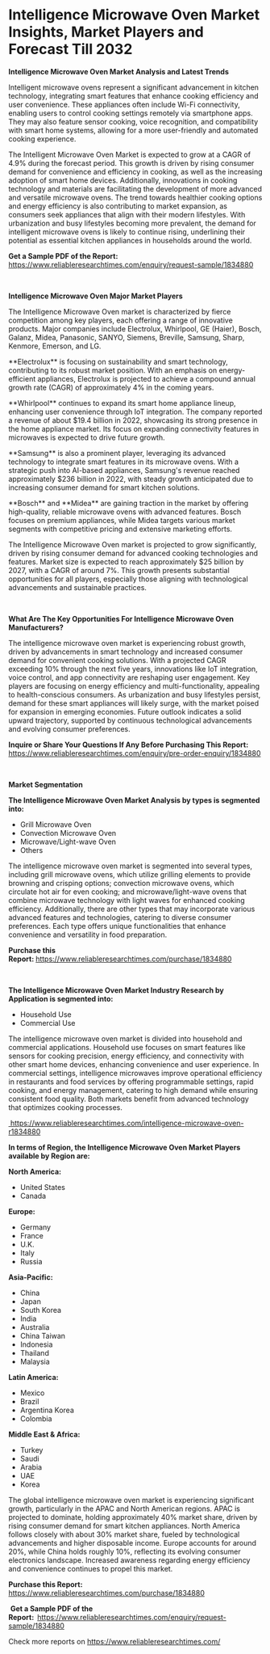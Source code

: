 <p><h1>Intelligence Microwave Oven Market Insights, Market Players and Forecast Till 2032</h1></p><p><strong>Intelligence Microwave Oven Market Analysis and Latest Trends</strong></p>
<p><p>Intelligent microwave ovens represent a significant advancement in kitchen technology, integrating smart features that enhance cooking efficiency and user convenience. These appliances often include Wi-Fi connectivity, enabling users to control cooking settings remotely via smartphone apps. They may also feature sensor cooking, voice recognition, and compatibility with smart home systems, allowing for a more user-friendly and automated cooking experience.</p><p>The Intelligent Microwave Oven Market is expected to grow at a CAGR of 4.9% during the forecast period. This growth is driven by rising consumer demand for convenience and efficiency in cooking, as well as the increasing adoption of smart home devices. Additionally, innovations in cooking technology and materials are facilitating the development of more advanced and versatile microwave ovens. The trend towards healthier cooking options and energy efficiency is also contributing to market expansion, as consumers seek appliances that align with their modern lifestyles. With urbanization and busy lifestyles becoming more prevalent, the demand for intelligent microwave ovens is likely to continue rising, underlining their potential as essential kitchen appliances in households around the world.</p></p>
<p><strong>Get a Sample PDF of the Report:&nbsp;</strong> <a href="https://www.reliableresearchtimes.com/enquiry/request-sample/1834880?utm_campaign=2956&utm_medium=2&utm_source=Github&utm_content=ia&utm_term=26032025&utm_id=intelligence-microwave-oven">https://www.reliableresearchtimes.com/enquiry/request-sample/1834880</a></p>
<p>&nbsp;</p>
<p><strong>Intelligence Microwave Oven Major Market Players</strong></p>
<p><p>The Intelligence Microwave Oven market is characterized by fierce competition among key players, each offering a range of innovative products. Major companies include Electrolux, Whirlpool, GE (Haier), Bosch, Galanz, Midea, Panasonic, SANYO, Siemens, Breville, Samsung, Sharp, Kenmore, Emerson, and LG.</p><p>**Electrolux** is focusing on sustainability and smart technology, contributing to its robust market position. With an emphasis on energy-efficient appliances, Electrolux is projected to achieve a compound annual growth rate (CAGR) of approximately 4% in the coming years.</p><p>**Whirlpool** continues to expand its smart home appliance lineup, enhancing user convenience through IoT integration. The company reported a revenue of about $19.4 billion in 2022, showcasing its strong presence in the home appliance market. Its focus on expanding connectivity features in microwaves is expected to drive future growth.</p><p>**Samsung** is also a prominent player, leveraging its advanced technology to integrate smart features in its microwave ovens. With a strategic push into AI-based appliances, Samsung's revenue reached approximately $236 billion in 2022, with steady growth anticipated due to increasing consumer demand for smart kitchen solutions.</p><p>**Bosch** and **Midea** are gaining traction in the market by offering high-quality, reliable microwave ovens with advanced features. Bosch focuses on premium appliances, while Midea targets various market segments with competitive pricing and extensive marketing efforts.</p><p>The Intelligence Microwave Oven market is projected to grow significantly, driven by rising consumer demand for advanced cooking technologies and features. Market size is expected to reach approximately $25 billion by 2027, with a CAGR of around 7%. This growth presents substantial opportunities for all players, especially those aligning with technological advancements and sustainable practices.</p></p>
<p>&nbsp;</p>
<p><strong>What Are The Key Opportunities For Intelligence Microwave Oven Manufacturers?</strong></p>
<p><p>The intelligence microwave oven market is experiencing robust growth, driven by advancements in smart technology and increased consumer demand for convenient cooking solutions. With a projected CAGR exceeding 10% through the next five years, innovations like IoT integration, voice control, and app connectivity are reshaping user engagement. Key players are focusing on energy efficiency and multi-functionality, appealing to health-conscious consumers. As urbanization and busy lifestyles persist, demand for these smart appliances will likely surge, with the market poised for expansion in emerging economies. Future outlook indicates a solid upward trajectory, supported by continuous technological advancements and evolving consumer preferences.</p></p>
<p><strong>Inquire or Share Your Questions If Any Before Purchasing This Report:</strong> <a href="https://www.reliableresearchtimes.com/enquiry/pre-order-enquiry/1834880?utm_campaign=2956&utm_medium=2&utm_source=Github&utm_content=ia&utm_term=26032025&utm_id=intelligence-microwave-oven">https://www.reliableresearchtimes.com/enquiry/pre-order-enquiry/1834880</a></p>
<p>&nbsp;</p>
<p><strong>Market Segmentation</strong></p>
<p><strong>The Intelligence Microwave Oven Market Analysis by types is segmented into:</strong></p>
<p><ul><li>Grill Microwave Oven</li><li>Convection Microwave Oven</li><li>Microwave/Light-wave Oven</li><li>Others</li></ul></p>
<p><p>The intelligence microwave oven market is segmented into several types, including grill microwave ovens, which utilize grilling elements to provide browning and crisping options; convection microwave ovens, which circulate hot air for even cooking; and microwave/light-wave ovens that combine microwave technology with light waves for enhanced cooking efficiency. Additionally, there are other types that may incorporate various advanced features and technologies, catering to diverse consumer preferences. Each type offers unique functionalities that enhance convenience and versatility in food preparation.</p></p>
<p><strong>Purchase this Report:&nbsp;</strong><a href="https://www.reliableresearchtimes.com/purchase/1834880?utm_campaign=2956&utm_medium=2&utm_source=Github&utm_content=ia&utm_term=26032025&utm_id=intelligence-microwave-oven">https://www.reliableresearchtimes.com/purchase/1834880</a></p>
<p>&nbsp;</p>
<p><strong>The Intelligence Microwave Oven Market Industry Research by Application is segmented into:</strong></p>
<p><ul><li>Household Use</li><li>Commercial Use</li></ul></p>
<p><p>The intelligence microwave oven market is divided into household and commercial applications. Household use focuses on smart features like sensors for cooking precision, energy efficiency, and connectivity with other smart home devices, enhancing convenience and user experience. In commercial settings, intelligence microwaves improve operational efficiency in restaurants and food services by offering programmable settings, rapid cooking, and energy management, catering to high demand while ensuring consistent food quality. Both markets benefit from advanced technology that optimizes cooking processes.</p></p>
<p><a href="https://www.reliableresearchtimes.com/intelligence-microwave-oven-r1834880?utm_campaign=2956&utm_medium=2&utm_source=Github&utm_content=ia&utm_term=26032025&utm_id=intelligence-microwave-oven">&nbsp;https://www.reliableresearchtimes.com/intelligence-microwave-oven-r1834880</a></p>
<p><strong>In terms of Region, the Intelligence Microwave Oven Market Players available by Region are:</strong></p>
<p>
    <p> <strong> North America: </strong>
        <ul>
            <li>United States</li>
            <li>Canada</li>
        </ul>
        </p> 
    <p> <strong> Europe: </strong>
        <ul>
            <li>Germany</li>
            <li>France</li>
            <li>U.K.</li>
            <li>Italy</li>
            <li>Russia</li>
        </ul>
        </p> 
    <p> <strong> Asia-Pacific: </strong>
        <ul>
            <li>China</li>
            <li>Japan</li>
            <li>South Korea</li>
            <li>India</li>
            <li>Australia</li>
            <li>China Taiwan</li>
            <li>Indonesia</li>
            <li>Thailand</li>
            <li>Malaysia</li>
        </ul>
        </p> 
    <p> <strong> Latin America: </strong>
        <ul>
            <li>Mexico</li>
            <li>Brazil</li>
            <li>Argentina Korea</li>
            <li>Colombia</li>
        </ul>
        </p> 
    <p> <strong> Middle East & Africa: </strong>
        <ul>
            <li>Turkey</li>
            <li>Saudi</li>
            <li>Arabia</li>
            <li>UAE</li>
            <li>Korea</li>
        </ul>
    </p>
    </p>
<p><p>The global intelligence microwave oven market is experiencing significant growth, particularly in the APAC and North American regions. APAC is projected to dominate, holding approximately 40% market share, driven by rising consumer demand for smart kitchen appliances. North America follows closely with about 30% market share, fueled by technological advancements and higher disposable income. Europe accounts for around 20%, while China holds roughly 10%, reflecting its evolving consumer electronics landscape. Increased awareness regarding energy efficiency and convenience continues to propel this market.</p></p>
<p><strong>Purchase this Report: </strong><a href="https://www.reliableresearchtimes.com/purchase/1834880?utm_campaign=2956&utm_medium=2&utm_source=Github&utm_content=ia&utm_term=26032025&utm_id=intelligence-microwave-oven">https://www.reliableresearchtimes.com/purchase/1834880</a></p>
<p>&nbsp;<strong>Get a Sample PDF of the Report:&nbsp;&nbsp;</strong><a href="https://www.reliableresearchtimes.com/enquiry/request-sample/1834880?utm_campaign=2956&utm_medium=2&utm_source=Github&utm_content=ia&utm_term=26032025&utm_id=intelligence-microwave-oven">https://www.reliableresearchtimes.com/enquiry/request-sample/1834880</a></p>
<p><strong></strong></p>
<p>Check more reports on <a href="https://www.reliableresearchtimes.com/?utm_campaign=2956&utm_medium=2&utm_source=Github&utm_content=ia&utm_term=26032025&utm_id=intelligence-microwave-oven">https://www.reliableresearchtimes.com/</a></p>